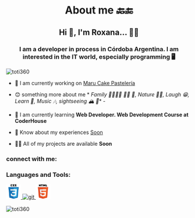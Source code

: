 <h1 align="center">About me   🔙🔚</h1>
<h2 align="center">Hi 👋, I'm Roxana... 👩‍💻</h2>
<h3 align="center">I am a developer in process in Córdoba Argentina. I am interested in the IT world, especially programming 🖥️</h3>

<p align="left"> <img src="https://komarev.com/ghpvc/?username=toti360&label=Profile%20views&color=0e75b6&style=flat " alt="toti360" /> </p>

- 🔭 I am currently working on [Maru Cake Pastelería](https://toti360.github.io/maru-cake-pasteleria/)

- 😊 something more about me * *Family 👨‍👩‍👧‍👦 👵👴 🐶, Nature 🌳🌱, Laugh 😁, Learn 📖, Music 🎶, sightseeing 🏔️ 🛵** -

- 🌱 I am currently learning **Web Developer. Web Development Course at CoderHouse**

- 📄 Know about my experiences [Soon](Soon)

- 👨‍💻 All of my projects are available  **Soon**

<h3 align="left">connect with me:</h3>
<p align="left" >
</p>

<h3 align="left">Languages and Tools:</h3>
<p align="left"> <a href="https://www.w3schools.com/css/" target="_blank" rel="noreferrer"> <img src="https://raw.githubusercontent.com/devicons/devicon/master/icons/css3/css3-original-wordmark.svg" alt="css3" width="40" height="40"/> </a> <a href="https://git-scm.com/" target="_blank" rel="noreferrer"> <img src="https://www.vectorlogo.zone/logos/git-scm/git-scm-icon.svg" alt="git" width="40" height="40"/> </a> <a href="https://www.w3.org/html/" target="_blank" rel="noreferrer"> <img src="https://raw.githubusercontent.com/devicons/devicon/master/icons/html5/html5-original-wordmark.svg" alt="html5" width="40" height="40"/> </a> </p>

<img align="center" src="https://github-readme-stats.vercel .app/api/top-langs?username=toti360&show_icons=true&locale=en&layout=compact" alt="toti360" /></p>
